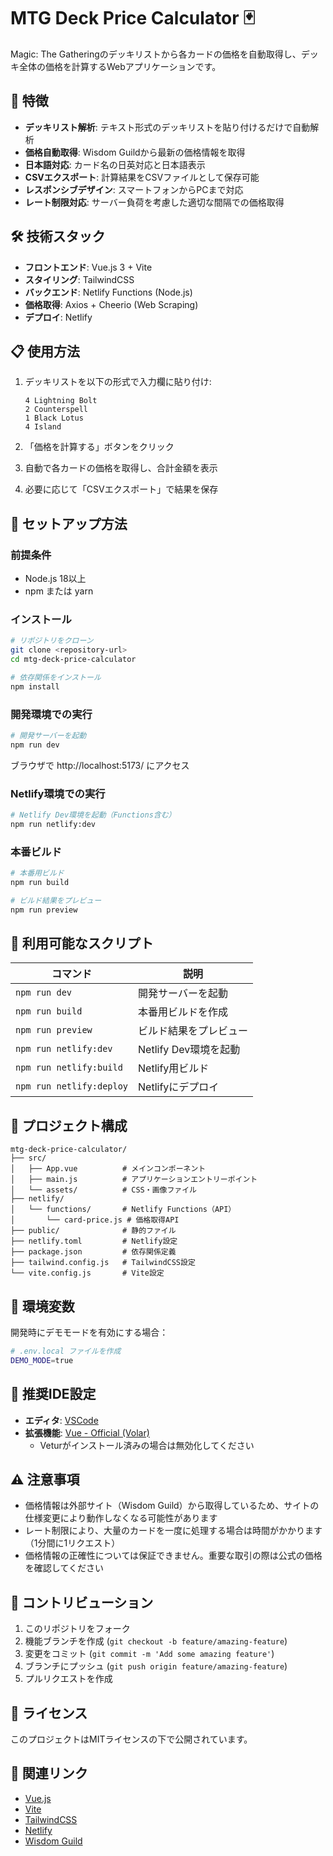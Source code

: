 # MTG Deck Price Calculator 🃏

Magic: The Gatheringのデッキリストから各カードの価格を自動取得し、デッキ全体の価格を計算するWebアプリケーションです。

## 🌟 特徴

- **デッキリスト解析**: テキスト形式のデッキリストを貼り付けるだけで自動解析
- **価格自動取得**: Wisdom Guildから最新の価格情報を取得
- **日本語対応**: カード名の日英対応と日本語表示
- **CSVエクスポート**: 計算結果をCSVファイルとして保存可能
- **レスポンシブデザイン**: スマートフォンからPCまで対応
- **レート制限対応**: サーバー負荷を考慮した適切な間隔での価格取得

## 🛠️ 技術スタック

- **フロントエンド**: Vue.js 3 + Vite
- **スタイリング**: TailwindCSS
- **バックエンド**: Netlify Functions (Node.js)
- **価格取得**: Axios + Cheerio (Web Scraping)
- **デプロイ**: Netlify

## 📋 使用方法

1. デッキリストを以下の形式で入力欄に貼り付け:
   ```
   4 Lightning Bolt
   2 Counterspell
   1 Black Lotus
   4 Island
   ```

2. 「価格を計算する」ボタンをクリック

3. 自動で各カードの価格を取得し、合計金額を表示

4. 必要に応じて「CSVエクスポート」で結果を保存

## 🚀 セットアップ方法

### 前提条件

- Node.js 18以上
- npm または yarn

### インストール

```sh
# リポジトリをクローン
git clone <repository-url>
cd mtg-deck-price-calculator

# 依存関係をインストール
npm install
```

### 開発環境での実行

```sh
# 開発サーバーを起動
npm run dev
```

ブラウザで http://localhost:5173/ にアクセス

### Netlify環境での実行

```sh
# Netlify Dev環境を起動（Functions含む）
npm run netlify:dev
```

### 本番ビルド

```sh
# 本番用ビルド
npm run build

# ビルド結果をプレビュー
npm run preview
```

## 🔧 利用可能なスクリプト

| コマンド | 説明 |
|---------|------|
| `npm run dev` | 開発サーバーを起動 |
| `npm run build` | 本番用ビルドを作成 |
| `npm run preview` | ビルド結果をプレビュー |
| `npm run netlify:dev` | Netlify Dev環境を起動 |
| `npm run netlify:build` | Netlify用ビルド |
| `npm run netlify:deploy` | Netlifyにデプロイ |

## 📁 プロジェクト構成

```
mtg-deck-price-calculator/
├── src/
│   ├── App.vue          # メインコンポーネント
│   ├── main.js          # アプリケーションエントリーポイント
│   └── assets/          # CSS・画像ファイル
├── netlify/
│   └── functions/       # Netlify Functions（API）
│       └── card-price.js # 価格取得API
├── public/              # 静的ファイル
├── netlify.toml         # Netlify設定
├── package.json         # 依存関係定義
├── tailwind.config.js   # TailwindCSS設定
└── vite.config.js       # Vite設定
```

## 🔑 環境変数

開発時にデモモードを有効にする場合：

```sh
# .env.local ファイルを作成
DEMO_MODE=true
```

## 📝 推奨IDE設定

- **エディタ**: [VSCode](https://code.visualstudio.com/)
- **拡張機能**: [Vue - Official (Volar)](https://marketplace.visualstudio.com/items?itemName=Vue.volar)
  - Veturがインストール済みの場合は無効化してください

## ⚠️ 注意事項

- 価格情報は外部サイト（Wisdom Guild）から取得しているため、サイトの仕様変更により動作しなくなる可能性があります
- レート制限により、大量のカードを一度に処理する場合は時間がかかります（1分間に1リクエスト）
- 価格情報の正確性については保証できません。重要な取引の際は公式の価格を確認してください

## 🤝 コントリビューション

1. このリポジトリをフォーク
2. 機能ブランチを作成 (`git checkout -b feature/amazing-feature`)
3. 変更をコミット (`git commit -m 'Add some amazing feature'`)
4. ブランチにプッシュ (`git push origin feature/amazing-feature`)
5. プルリクエストを作成

## 📄 ライセンス

このプロジェクトはMITライセンスの下で公開されています。

## 🔗 関連リンク

- [Vue.js](https://vuejs.org/)
- [Vite](https://vitejs.dev/)
- [TailwindCSS](https://tailwindcss.com/)
- [Netlify](https://www.netlify.com/)
- [Wisdom Guild](https://whisper.wisdom-guild.net/)

